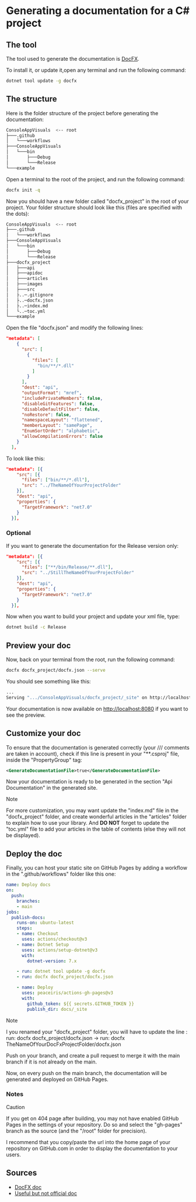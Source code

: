 # Generating a documentation for a C# project

## The tool

The tool used to generate the documentation is [DocFX](https://dotnet.github.io/docfx/).

To install it, or update it,open any terminal and run the following command:

```bash
dotnet tool update -g docfx
```

## The structure

Here is the folder structure of the project before generating the documentation:

```bash
ConsoleAppVisuals  <-- root
├───.github
│   └───workflows
├───ConsoleAppVisuals
│   └───bin
│       ├───Debug
│       └───Release   
└───example
```

Open a terminal to the root of the project, and run the following command:

```bash
docfx init -q
```

Now you should have a new folder called "docfx_project" in the root of your project. Your folder structure should look like this (files are specified with the dots):

```bash
ConsoleAppVisuals  <-- root
├───.github
│   └───workflows
├───ConsoleAppVisuals
│   └───bin
│       ├───Debug
│       └───Release
├───docfx_project
│   ├───api
│   ├───apidoc
│   ├───articles
│   ├───images
│   ├───src
│   ├..─.gitignore
│   ├..─docfx.json
│   ├..─index.md
│   └..─toc.yml
└───example
```

Open the file "docfx.json" and modify the following lines:

```json
"metadata": [
    {
      "src": [
        {
          "files": [
            "bin/**/*.dll"
          ]
        }
      ],
      "dest": "api",
      "outputFormat": "mref",
      "includePrivateMembers": false,
      "disableGitFeatures": false,
      "disableDefaultFilter": false,
      "noRestore": false,
      "namespaceLayout": "flattened",
      "memberLayout": "samePage",
      "EnumSortOrder": "alphabetic",
      "allowCompilationErrors": false
    }
  ],
```

To look like this:

```json
"metadata": [{
    "src": [{
      "files": ["bin/**/*.dll"],
      "src": "../TheNameOfYourProjectFolder"
    }],
    "dest": "api",
    "properties": {
      "TargetFramework": "net7.0"
    }
  }],
```

### Optional

If you want to generate the documentation for the Release version only:

```json
"metadata": [{
    "src": [{
      "files": ["**/bin/Release/**.dll"],
      "src": "../StillTheNameOfYourProjectFolder"
    }],
    "dest": "api",
    "properties": {
      "TargetFramework": "net7.0"
    }
  }],
```

Now when you want to build your project and update your xml file, type:
  
```bash
dotnet build -c Release
```

## Preview your doc

Now, back on your terminal from the root, run the following command:

```bash
docfx docfx_project/docfx.json --serve
```

You should see something like this:

```bash
...
Serving ".../ConsoleAppVisuals/docfx_project/_site" on http://localhost:8080. Press Ctrl+C to shut down.
```

Your documentation is now available on <http://localhost:8080> if you want to see the preview.

## Customize your doc

To ensure that the documentation is generated correctly (your /// comments are taken in account), check if this line is present in your "**.csproj" file, inside the "PropertyGroup" tag:

```xml
<GenerateDocumentationFile>true</GenerateDocumentationFile>
```

Now your documentation is ready to be generated in the section "Api Documentation" in the generated site.

> [!NOTE]
> For more customization, you may want update the "index.md" file in the "docfx_project" folder, and create wonderful articles in the "articles" folder to explain how to use your library. And **DO NOT** forget to update the "toc.yml" file to add your articles in the table of contents (else they will not be displayed).

## Deploy the doc

Finally, you can host your static site on GitHub Pages by adding a workflow in the ".github/workflows" folder like this one:

```yml
name: Deploy docs
on:
  push:
    branches:
    - main
jobs:
  publish-docs:
    runs-on: ubuntu-latest
    steps:
    - name: Checkout
      uses: actions/checkout@v3
    - name: Dotnet Setup
      uses: actions/setup-dotnet@v3
      with:
        dotnet-version: 7.x

    - run: dotnet tool update -g docfx
    - run: docfx docfx_project/docfx.json

    - name: Deploy
      uses: peaceiris/actions-gh-pages@v3
      with:
        github_token: ${{ secrets.GITHUB_TOKEN }}
        publish_dir: docs/_site
```

> [!NOTE]
> I you renamed your "docfx_project" folder, you will have to update the line :
> run: docfx docfx_project/docfx.json -> run: docfx TheNameOfYourDocFxProjectFolder/docfx.json

Push on your branch, and create a pull request to merge it with the main branch if it is not already on the main.

Now, on every push on the main branch, the documentation will be generated and deployed on GitHub Pages.

### Notes

> [!CAUTION]
> If you get on 404 page after building, you may not have enabled GitHub Pages in the settings of your repository. Do so and select the "gh-pages" branch as the source (and the "/root" folder for precision).

I recommend that you copy/paste the url into the home page of your repository on GitHub.com in order to display the documentation to your users.

## Sources

- [DocFX doc](https://dotnet.github.io/docfx/index.html)
- [Useful but not official doc](https://tehgm.net/blog/docfx-github-actions/)
